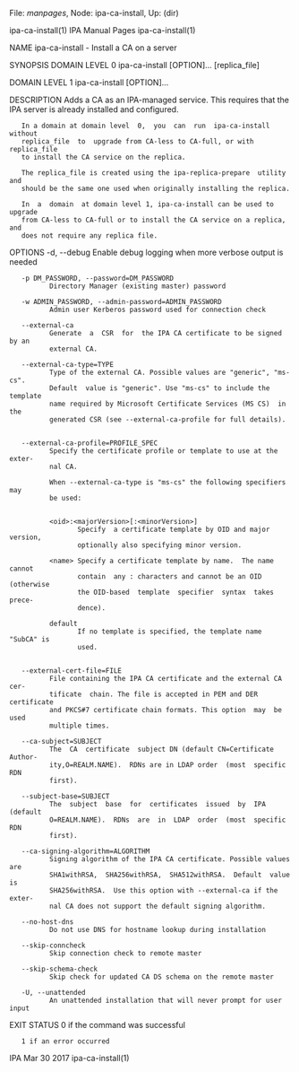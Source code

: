 File: *manpages*,  Node: ipa-ca-install,  Up: (dir)

ipa-ca-install(1)              IPA Manual Pages              ipa-ca-install(1)



NAME
       ipa-ca-install - Install a CA on a server

SYNOPSIS
   DOMAIN LEVEL 0
       ipa-ca-install [OPTION]... [replica_file]

   DOMAIN LEVEL 1
       ipa-ca-install [OPTION]...

DESCRIPTION
       Adds  a CA as an IPA-managed service. This requires that the IPA server
       is already installed and configured.

       In a domain at domain level  0,  you  can  run  ipa-ca-install  without
       replica_file  to  upgrade from CA-less to CA-full, or with replica_file
       to install the CA service on the replica.

       The replica_file is created using the ipa-replica-prepare  utility  and
       should be the same one used when originally installing the replica.

       In  a  domain  at domain level 1, ipa-ca-install can be used to upgrade
       from CA-less to CA-full or to install the CA service on a replica,  and
       does not require any replica file.

OPTIONS
       -d, --debug Enable debug logging when more verbose output is needed

       -p DM_PASSWORD, --password=DM_PASSWORD
              Directory Manager (existing master) password

       -w ADMIN_PASSWORD, --admin-password=ADMIN_PASSWORD
              Admin user Kerberos password used for connection check

       --external-ca
              Generate  a  CSR  for  the IPA CA certificate to be signed by an
              external CA.

       --external-ca-type=TYPE
              Type of the external CA. Possible values are "generic", "ms-cs".
              Default  value is "generic". Use "ms-cs" to include the template
              name required by Microsoft Certificate Services (MS CS)  in  the
              generated CSR (see --external-ca-profile for full details).


       --external-ca-profile=PROFILE_SPEC
              Specify the certificate profile or template to use at the exter‐
              nal CA.

              When --external-ca-type is "ms-cs" the following specifiers  may
              be used:


              <oid>:<majorVersion>[:<minorVersion>]
                     Specify  a certificate template by OID and major version,
                     optionally also specifying minor version.

              <name> Specify a certificate template by name.  The name  cannot
                     contain  any : characters and cannot be an OID (otherwise
                     the OID-based  template  specifier  syntax  takes  prece‐
                     dence).

              default
                     If no template is specified, the template name "SubCA" is
                     used.


       --external-cert-file=FILE
              File containing the IPA CA certificate and the external CA  cer‐
              tificate  chain. The file is accepted in PEM and DER certificate
              and PKCS#7 certificate chain formats. This option  may  be  used
              multiple times.

       --ca-subject=SUBJECT
              The  CA  certificate  subject DN (default CN=Certificate Author‐
              ity,O=REALM.NAME).  RDNs are in LDAP order  (most  specific  RDN
              first).

       --subject-base=SUBJECT
              The  subject  base  for  certificates  issued  by  IPA  (default
              O=REALM.NAME).  RDNs  are  in  LDAP  order  (most  specific  RDN
              first).

       --ca-signing-algorithm=ALGORITHM
              Signing algorithm of the IPA CA certificate. Possible values are
              SHA1withRSA,  SHA256withRSA,  SHA512withRSA.  Default  value  is
              SHA256withRSA.  Use this option with --external-ca if the exter‐
              nal CA does not support the default signing algorithm.

       --no-host-dns
              Do not use DNS for hostname lookup during installation

       --skip-conncheck
              Skip connection check to remote master

       --skip-schema-check
              Skip check for updated CA DS schema on the remote master

       -U, --unattended
              An unattended installation that will never prompt for user input

EXIT STATUS
       0 if the command was successful

       1 if an error occurred



IPA                               Mar 30 2017                ipa-ca-install(1)

